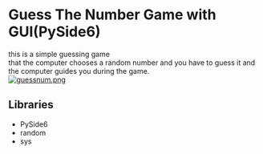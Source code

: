 # Guess The Number Game with GUI(PySide6)
this is a simple guessing game 
<br/>that the computer chooses a random number and you have to guess it and the computer guides you during the game.<br/>
[![guessnum.png](https://i.postimg.cc/8CGSx517/guessnum.png)](https://postimg.cc/NKdSHQ2t) <br/>

## Libraries
* PySide6
* random
* sys
